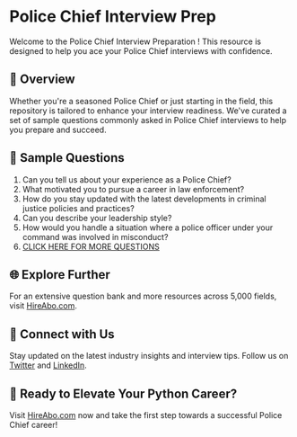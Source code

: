 # Police Chief Interview Prep

Welcome to the Police Chief Interview Preparation ! This resource is designed to help you ace your Police Chief interviews with confidence.

## 🚀 Overview

Whether you're a seasoned Police Chief or just starting in the field, this repository is tailored to enhance your interview readiness. We've curated a set of sample questions commonly asked in Police Chief interviews to help you prepare and succeed.

## 📝 Sample Questions

1. Can you tell us about your experience as a Police Chief?
2. What motivated you to pursue a career in law enforcement?
3. How do you stay updated with the latest developments in criminal justice policies and practices?
4. Can you describe your leadership style?
5. How would you handle a situation where a police officer under your command was involved in misconduct?
6. [CLICK HERE FOR MORE QUESTIONS](https://hireabo.com/job/9_1_35/Police%20Chief)

## 🌐 Explore Further

For an extensive question bank and more resources across 5,000 fields, visit [HireAbo.com](https://www.hireabo.com).

## 📱 Connect with Us

Stay updated on the latest industry insights and interview tips. Follow us on [Twitter](https://twitter.com/hireabo) and [LinkedIn](https://www.linkedin.com/in/hire-abo-3609972a8/).

## 🚀 Ready to Elevate Your Python Career?

Visit [HireAbo.com](https://www.hireabo.com) now and take the first step towards a successful Police Chief career!